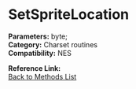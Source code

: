 # SetSpriteLocation

**Parameters:** byte;  
**Category:** Charset routines  
**Compatibility:** NES  

**Reference Link:**  
[Back to Methods List](../../SUMMARY.md)
